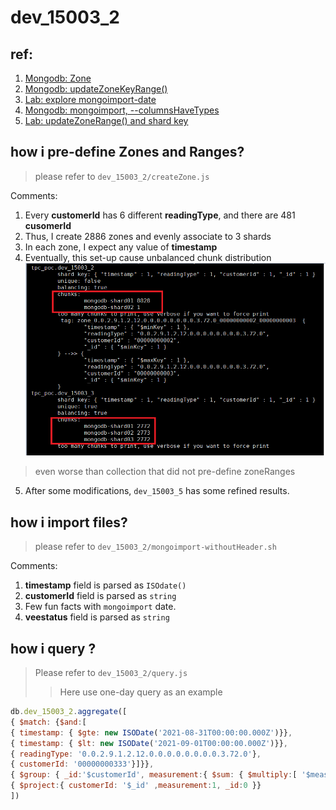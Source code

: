 dev_15003_2
===
## ref:
1. [Mongodb: Zone](https://docs.mongodb.com/manual/core/zone-sharding/#zone-sharding)
2. [Mongodb: updateZoneKeyRange()](https://docs.mongodb.com/manual/reference/method/sh.updateZoneKeyRange/#updatezonekeyrange-method-init-chunk-distribution)
3. [Lab: explore mongoimport-date]()
4. [Mongodb: mongoimport, --columnsHaveTypes](https://docs.mongodb.com/database-tools/mongoimport/#cmdoption-mongoimport-columnshavetypes)
5. [Lab: updateZoneRange() and shard key]()

## how i pre-define Zones and Ranges?
> please refer to ```dev_15003_2/createZone.js```

Comments:
1. Every **customerId** has 6 different **readingType**, and there are 481 **cusomerId**
2. Thus, I create 2886 zones and evenly associate to 3 shards
3. In each zone, I expect any value of **timestamp**
4. Eventually, this set-up cause unbalanced chunk distribution
![](../images/chunk.png)
> even worse than collection that did not pre-define zoneRanges

5. After some modifications, ```dev_15003_5``` has some refined results.

## how i import files?
> please refer to ```dev_15003_2/mongoimport-withoutHeader.sh```

Comments:
1. **timestamp** field is parsed as ```ISOdate()```
2. **customerId** field is parsed as ```string```
3. Few fun facts with ```mongoimport``` date.
4. **veestatus** field is parsed as ```string``` 

## how i query ?
> Please refer to ```dev_15003_2/query.js```
>> Here use one-day query as an example

``` javascript
db.dev_15003_2.aggregate([
{ $match: {$and:[
{ timestamp: { $gte: new ISODate('2021-08-31T00:00:00.000Z')}},
{ timestamp: { $lt: new ISODate('2021-09-01T00:00:00.000Z')}},
{ readingType: '0.0.2.9.1.2.12.0.0.0.0.0.0.0.0.3.72.0'},
{ customerId: '00000000333'}]}},
{ $group: { _id:'$customerId', measurement:{ $sum: { $multiply:[ '$measurement','$multiplier']}}}},
{ $project:{ customerId: '$_id' ,measurement:1, _id:0 }}
])
```





